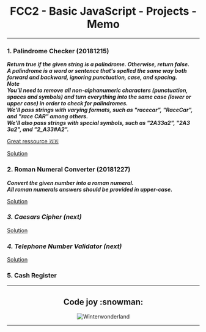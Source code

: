 <h1 align="center">FCC2 - Basic JavaScript - Projects - Memo</h1>

***

### 1. Palindrome Checker (20181215)
_**Return true if the given string is a palindrome. Otherwise, return false.  
A palindrome is a word or sentence that's spelled the same way both forward and backward, ignoring punctuation, case, and spacing.  
Note  
You'll need to remove all non-alphanumeric characters (punctuation, spaces and symbols) and turn everything into the same case (lower or upper case) in order to check for palindromes.  
We'll pass strings with varying formats, such as "racecar", "RaceCar", and "race CAR" among others.  
We'll also pass strings with special symbols, such as "2A3*3a2", "2A3 3a2", and "2_A3*3#A2".**_

[Great ressource :gb:](https://medium.freecodecamp.org/two-ways-to-check-for-palindromes-in-javascript-64fea8191fd7)

[Solution](https://github.com/codingk8/freeCodeCamp_Curriculum/blob/master/fcc2_pro1_palindrome.js)

### 2. Roman Numeral Converter (20181227)
_**Convert the given number into a roman numeral.  
All roman numerals answers should be provided in upper-case.**_

[Solution](https://github.com/codingk8/freeCodeCamp_Curriculum/blob/master/fcc2_pro2_roman_converter.js)

### _3. Caesars Cipher (next)_

[Solution](#)

### _4. Telephone Number Validator (next)_

[Solution](#)

### 5. Cash Register

***

<h2 align="center">Code joy :snowman:</h2>
<p align="center"><img src="https://media.giphy.com/media/l3vRkS8dP411iHQu4/giphy.gif" alt="Winterwonderland"/></p>

***
